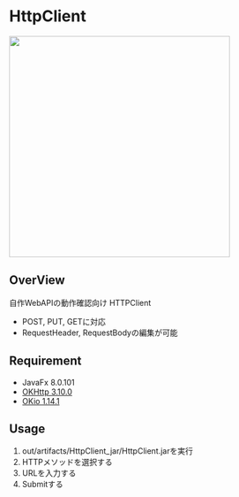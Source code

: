 # HttpClient 
<img src = "https://i.imgur.com/ldXPnPB.png" width="400px">

## OverView
自作WebAPIの動作確認向け HTTPClient

- POST, PUT, GETに対応
- RequestHeader, RequestBodyの編集が可能

## Requirement
- JavaFx 8.0.101
- <a href="http://square.github.io/okhttp/">OKHttp 3.10.0</a>
- <a href="https://github.com/square/okio">OKio 1.14.1</a>

## Usage 
1. out/artifacts/HttpClient_jar/HttpClient.jarを実行
2. HTTPメソッドを選択する
3. URLを入力する
4. Submitする
